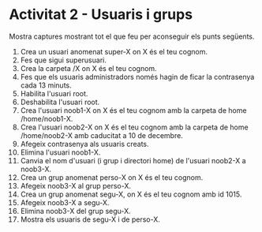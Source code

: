 # Activitat 2 - Usuaris i grups

Mostra captures mostrant tot el que feu per aconseguir els punts següents.

1. Crea un usuari anomenat super-X on X és el teu cognom.
2. Fes que sigui superusuari.
3. Crea la carpeta /X on X és el teu cognom.
4. Fes que els usuaris administradors només hagin de ficar la contrasenya cada 13 minuts.
5. Habilita l'usuari root.
6. Deshabilita l'usuari root.
7. Crea l'usuari noob1-X on X és el teu cognom amb la carpeta de home /home/noob1-X.
8. Crea l'usuari noob2-X on X és el teu cognom amb la carpeta de home /home/noob2-X amb caducitat a 10 de decembre.
9. Afegeix contrasenya als usuaris creats.
10. Elimina l'usuari noob1-X.
11. Canvia el nom d'usuari (i grup i directori home) de l'usuari noob2-X a noob3-X.
12. Crea un grup anomenat perso-X on X és el teu cognom.
13. Afegeix noob3-X al grup perso-X.
14. Crea un grup anomenat segu-X, on X és el teu cognom amb id 1015.
15. Afegeix noob3-X a segu-X.
16. Elimina noob3-X del grup segu-X.
17. Mostra els usuaris de segu-X i de perso-X.
